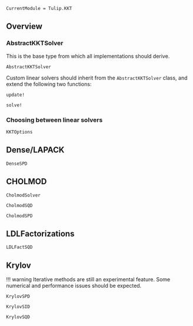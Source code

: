```@meta
CurrentModule = Tulip.KKT
```

## Overview

### AbstractKKTSolver

This is the base type from which all implementations should derive.

```@docs
AbstractKKTSolver
```

Custom linear solvers should inherit from the `AbstractKKTSolver` class,
and extend the following two functions:

```@docs
update!
```

```@docs
solve!
```

### Choosing between linear solvers

```@docs
KKTOptions
```

## Dense/LAPACK

```@docs
DenseSPD
```

## CHOLMOD

```@docs
CholmodSolver
```

```@docs
CholmodSQD
```

```@docs
CholmodSPD
```

## LDLFactorizations

```@docs
LDLFactSQD
```

## Krylov

!!! warning
    Iterative methods are still an experimental feature.
    Some numerical and performance issues should be expected.


```@docs
KrylovSPD
```

```@docs
KrylovSID
```

```@docs
KrylovSQD
```